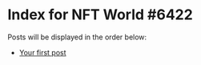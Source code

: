 # Index for NFT World #6422
Posts will be displayed in the order below:

- [Your first post](./001-first.md)

